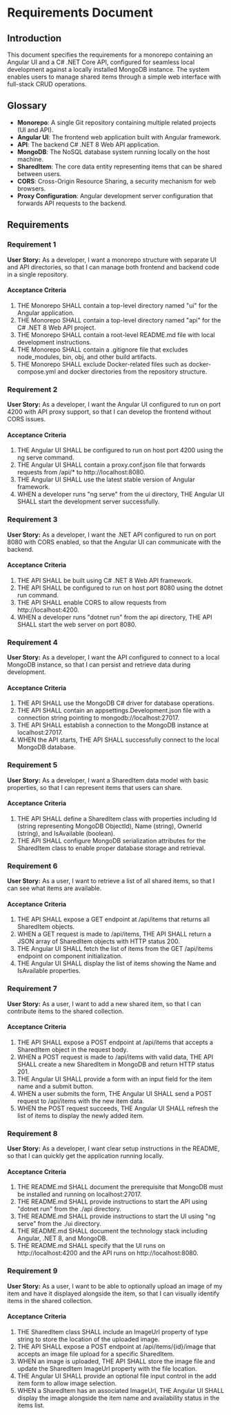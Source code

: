 # Requirements Document

## Introduction

This document specifies the requirements for a monorepo containing an Angular UI and a C# .NET Core API, configured for seamless local development against a locally installed MongoDB instance. The system enables users to manage shared items through a simple web interface with full-stack CRUD operations.

## Glossary

- **Monorepo**: A single Git repository containing multiple related projects (UI and API).
- **Angular UI**: The frontend web application built with Angular framework.
- **API**: The backend C# .NET 8 Web API application.
- **MongoDB**: The NoSQL database system running locally on the host machine.
- **SharedItem**: The core data entity representing items that can be shared between users.
- **CORS**: Cross-Origin Resource Sharing, a security mechanism for web browsers.
- **Proxy Configuration**: Angular development server configuration that forwards API requests to the backend.

## Requirements

### Requirement 1

**User Story:** As a developer, I want a monorepo structure with separate UI and API directories, so that I can manage both frontend and backend code in a single repository.

#### Acceptance Criteria

1. THE Monorepo SHALL contain a top-level directory named "ui" for the Angular application.
2. THE Monorepo SHALL contain a top-level directory named "api" for the C# .NET 8 Web API project.
3. THE Monorepo SHALL contain a root-level README.md file with local development instructions.
4. THE Monorepo SHALL contain a .gitignore file that excludes node_modules, bin, obj, and other build artifacts.
5. THE Monorepo SHALL exclude Docker-related files such as docker-compose.yml and docker directories from the repository structure.

### Requirement 2

**User Story:** As a developer, I want the Angular UI configured to run on port 4200 with API proxy support, so that I can develop the frontend without CORS issues.

#### Acceptance Criteria

1. THE Angular UI SHALL be configured to run on host port 4200 using the ng serve command.
2. THE Angular UI SHALL contain a proxy.conf.json file that forwards requests from /api/* to http://localhost:8080.
3. THE Angular UI SHALL use the latest stable version of Angular framework.
4. WHEN a developer runs "ng serve" from the ui directory, THE Angular UI SHALL start the development server successfully.

### Requirement 3

**User Story:** As a developer, I want the .NET API configured to run on port 8080 with CORS enabled, so that the Angular UI can communicate with the backend.

#### Acceptance Criteria

1. THE API SHALL be built using C# .NET 8 Web API framework.
2. THE API SHALL be configured to run on host port 8080 using the dotnet run command.
3. THE API SHALL enable CORS to allow requests from http://localhost:4200.
4. WHEN a developer runs "dotnet run" from the api directory, THE API SHALL start the web server on port 8080.

### Requirement 4

**User Story:** As a developer, I want the API configured to connect to a local MongoDB instance, so that I can persist and retrieve data during development.

#### Acceptance Criteria

1. THE API SHALL use the MongoDB C# driver for database operations.
2. THE API SHALL contain an appsettings.Development.json file with a connection string pointing to mongodb://localhost:27017.
3. THE API SHALL establish a connection to the MongoDB instance at localhost:27017.
4. WHEN the API starts, THE API SHALL successfully connect to the local MongoDB database.

### Requirement 5

**User Story:** As a developer, I want a SharedItem data model with basic properties, so that I can represent items that users can share.

#### Acceptance Criteria

1. THE API SHALL define a SharedItem class with properties including Id (string representing MongoDB ObjectId), Name (string), OwnerId (string), and IsAvailable (boolean).
2. THE API SHALL configure MongoDB serialization attributes for the SharedItem class to enable proper database storage and retrieval.

### Requirement 6

**User Story:** As a user, I want to retrieve a list of all shared items, so that I can see what items are available.

#### Acceptance Criteria

1. THE API SHALL expose a GET endpoint at /api/items that returns all SharedItem objects.
2. WHEN a GET request is made to /api/items, THE API SHALL return a JSON array of SharedItem objects with HTTP status 200.
3. THE Angular UI SHALL fetch the list of items from the GET /api/items endpoint on component initialization.
4. THE Angular UI SHALL display the list of items showing the Name and IsAvailable properties.

### Requirement 7

**User Story:** As a user, I want to add a new shared item, so that I can contribute items to the shared collection.

#### Acceptance Criteria

1. THE API SHALL expose a POST endpoint at /api/items that accepts a SharedItem object in the request body.
2. WHEN a POST request is made to /api/items with valid data, THE API SHALL create a new SharedItem in MongoDB and return HTTP status 201.
3. THE Angular UI SHALL provide a form with an input field for the item name and a submit button.
4. WHEN a user submits the form, THE Angular UI SHALL send a POST request to /api/items with the new item data.
5. WHEN the POST request succeeds, THE Angular UI SHALL refresh the list of items to display the newly added item.

### Requirement 8

**User Story:** As a developer, I want clear setup instructions in the README, so that I can quickly get the application running locally.

#### Acceptance Criteria

1. THE README.md SHALL document the prerequisite that MongoDB must be installed and running on localhost:27017.
2. THE README.md SHALL provide instructions to start the API using "dotnet run" from the ./api directory.
3. THE README.md SHALL provide instructions to start the UI using "ng serve" from the ./ui directory.
4. THE README.md SHALL document the technology stack including Angular, .NET 8, and MongoDB.
5. THE README.md SHALL specify that the UI runs on http://localhost:4200 and the API runs on http://localhost:8080.

### Requirement 9

**User Story:** As a user, I want to be able to optionally upload an image of my item and have it displayed alongside the item, so that I can visually identify items in the shared collection.

#### Acceptance Criteria

1. THE SharedItem class SHALL include an ImageUrl property of type string to store the location of the uploaded image.
2. THE API SHALL expose a POST endpoint at /api/items/{id}/image that accepts an image file upload for a specific SharedItem.
3. WHEN an image is uploaded, THE API SHALL store the image file and update the SharedItem ImageUrl property with the file location.
4. THE Angular UI SHALL provide an optional file input control in the add item form to allow image selection.
5. WHEN a SharedItem has an associated ImageUrl, THE Angular UI SHALL display the image alongside the item name and availability status in the items list.